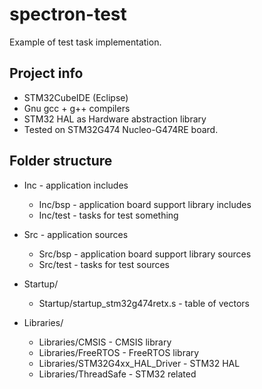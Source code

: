# spectron-test

Example of test task implementation.

## Project info

* STM32CubeIDE (Eclipse)
* Gnu gcc + g++ compilers
* STM32 HAL as Hardware abstraction library
* Tested on STM32G474 Nucleo-G474RE board.

## Folder structure

- Inc - application includes
  - Inc/bsp - application board support library includes
  - Inc/test - tasks for test something

- Src - application sources
  - Src/bsp - application board support library sources
  - Src/test - tasks for test sources

- Startup/
  - Startup/startup_stm32g474retx.s - table of vectors

- Libraries/
  - Libraries/CMSIS - CMSIS library
  - Libraries/FreeRTOS - FreeRTOS library
  - Libraries/STM32G4xx_HAL_Driver - STM32 HAL
  - Libraries/ThreadSafe - STM32 related 
